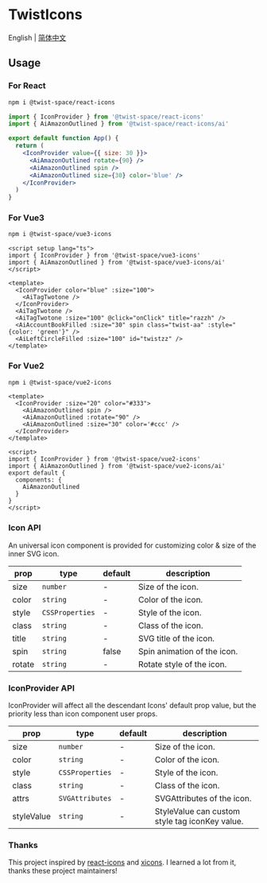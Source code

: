 # TwistIcons
English | [简体中文](README.zh.md)

## Usage

### For React

```bash
npm i @twist-space/react-icons
```


```jsx
import { IconProvider } from '@twist-space/react-icons'
import { AiAmazonOutlined } from '@twist-space/react-icons/ai'

export default function App() {
  return (
    <IconProvider value={{ size: 30 }}>
      <AiAmazonOutlined rotate={90} />
      <AiAmazonOutlined spin />
      <AiAmazonOutlined size={30} color='blue' />
    </IconProvider>
  )
}
```

### For Vue3

```bash
npm i @twist-space/vue3-icons
```


```vue
<script setup lang="ts">
import { IconProvider } from '@twist-space/vue3-icons'
import { AiAmazonOutlined } from '@twist-space/vue3-icons/ai'
</script>

<template>
  <IconProvider color="blue" :size="100">
    <AiTagTwotone />
  </IconProvider>
  <AiTagTwotone />
  <AiTagTwotone :size="100" @click="onClick" title="razzh" />
  <AiAccountBookFilled :size="30" spin class="twist-aa" :style="{color: 'green'}" />
  <AiLeftCircleFilled :size="100" id="twistzz" />
</template>
```

### For Vue2

```bash
npm i @twist-space/vue2-icons
```

```vue
<template>
  <IconProvider :size="20" color="#333">
    <AiAmazonOutlined spin />
    <AiAmazonOutlined :rotate="90" />
    <AiAmazonOutlined :size="30" color='#ccc' />
  </IconProvider>
</template>

<script>
import { IconProvider } from '@twist-space/vue2-icons'
import { AiAmazonOutlined } from '@twist-space/vue2-icons/ai'
export default {
  components: {
    AiAmazonOutlined
  }
}
</script>
```

### Icon API

An universal icon component is provided for customizing color & size of the inner SVG icon.

| prop  | type               | default | description            |
| ----- | ------------------ | ------- | ---------------------- |
| size  | `number`           | -       | Size of the icon.      |
| color | `string`           | -       | Color of the icon.     |
| style | `CSSProperties`    | -       | Style of the icon.     |
| class | `string`           | -       | Class of the icon.     |
| title | `string`           | -       | SVG title of the icon.     |
| spin  | `string`           | false   | Spin animation of the icon.  |
| rotate| `string`           | -       | Rotate style of the icon.  |

### IconProvider API

IconProvider will affect all the descendant Icons' default prop value, but the priority less than icon component user props.

| prop  | type               | default | description            |
| ----- | ------------------ | ------- | ---------------------- |
| size  | `number`           | -       | Size of the icon.      |
| color | `string`           | -       | Color of the icon.     |
| style | `CSSProperties`    | -       | Style of the icon.     |
| class | `string`           | -       | Class of the icon.     |
| attrs | `SVGAttributes`    | -       | SVGAttributes of the icon.|
| styleValue | `string`      | -       | StyleValue can custom style tag iconKey value.|

### Thanks

This project inspired by [react-icons](https://github.com/react-icons/react-icons) and [xicons](https://github.com/07akioni/xicons). I learned a lot from it, thanks these project maintainers!